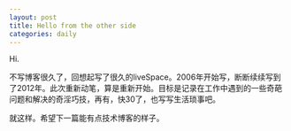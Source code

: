 ```yaml
---
layout: post
title: Hello from the other side
categories: daily
---
```

Hi.

不写博客很久了，回想起写了很久的liveSpace。2006年开始写，断断续续写到了2012年。此次重新动笔，算是重新开始。目标是记录在工作中遇到的一些奇葩问题和解决的奇淫巧技，再有，快30了，也写写生活琐事吧。

就这样。希望下一篇能有点技术博客的样子。
